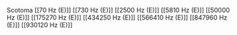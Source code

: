 Scotoma
[[70 Hz (E)]]
[[730 Hz (E)]]
[[2500 Hz (E)]]
[[5810 Hz (E)]]
[[50000 Hz (E)]]
[[175270 Hz (E)]]
[[434250 Hz (E)]]
[[566410 Hz (E)]]
[[847960 Hz (E)]]
[[930120 Hz (E)]]